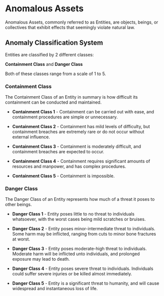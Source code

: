 # Anomalous Assets

Anomalous Assets, commonly referred to as Entities, are objects, beings, or collectives that exhibit effects that seemingly violate natural law.

## Anomaly Classification System

Entities are classified by 2 different classes:

**Containment Class** and **Danger Class**

Both of these classes range from a scale of 1 to 5.

### Containment Class

The Containment Class of an Entity in summary is how difficult its containment can be conducted and maintained.

* **Containment Class 1** - Containment can be carried out with ease, and containment procedures are simple or unnecessary. 

* **Containment Class 2** - Containment has mild levels of difficulty, but containment breaches are extremely rare or do not occur without external influence.

* **Containment Class 3** - Containment is moderately difficult, and containment breaches are expected to occur.

* **Containment Class 4** - Containment requires significant amounts of resources and manpower, and has complex procedures.

* **Containment Class 5** - Containment is impossible.

### Danger Class

The Danger Class of an Entity represents how much of a threat it poses to other beings.

* **Danger Class 1** - Entity poses little to no threat to individuals whatsoever, with the worst cases being mild scratches or bruises.

* **Danger Class 2** - Entity poses minor-intermediate threat to individuals. Some harm may be inflicted, ranging from cuts to minor bone fractures at worst.

* **Danger Class 3** - Entity poses moderate-high threat to individuals. Moderate harm will be inflicted unto individuals, and prolonged exposure may lead to death.

* **Danger Class 4** - Entity poses severe threat to individuals. Individuals could suffer severe injuries or be killed almost immediately.

* **Danger Class 5** - Entity is a significant threat to humanity, and will cause widespread and instantaneous loss of life.